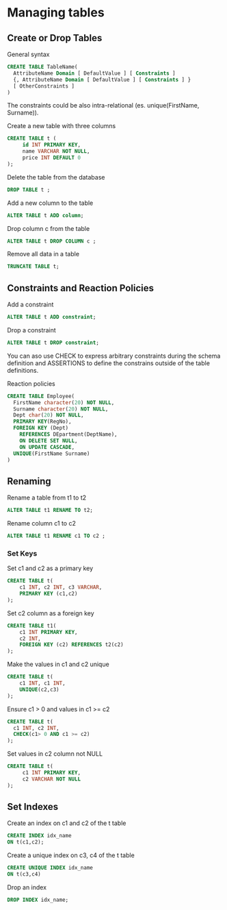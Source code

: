 # Managing tables

## Create or Drop Tables

General syntax
```sql
CREATE TABLE TableName(
  AttributeName Domain [ DefaultValue ] [ Constraints ]
  {, AttributeName Domain [ DefaultValue ] [ Constraints ] }
  [ OtherConstraints ]
)
```
The constraints could be also intra-relational (es. unique(FirstName, Surname)).

Create a new table with three columns
```sql
CREATE TABLE t (
     id INT PRIMARY KEY,
     name VARCHAR NOT NULL,
     price INT DEFAULT 0
);
```

Delete the table from the database
```sql
DROP TABLE t ;
```

Add a new column to the table
```sql
ALTER TABLE t ADD column;
```

Drop column c from the table
```sql
ALTER TABLE t DROP COLUMN c ;
```

Remove all data in a table
```sql
TRUNCATE TABLE t;
```

## Constraints and Reaction Policies

Add a constraint
```sql
ALTER TABLE t ADD constraint;
```

Drop a constraint
```sql
ALTER TABLE t DROP constraint;
```

You can aso use CHECK to express arbitrary constraints during the schema definition and ASSERTIONS to define the constrains outside of the table definitions.

Reaction policies
```sql
CREATE TABLE Employee(
  FirstName character(20) NOT NULL,
  Surname character(20) NOT NULL,
  Dept char(20) NOT NULL,
  PRIMARY KEY(RegNo),
  FOREIGN KEY (Dept)
    REFERENCES DEpartment(DeptName), 
    ON DELETE SET NULL,
    ON UPDATE CASCADE,
  UNIQUE(FirstName Surname)
)
```

## Renaming

Rename a table from t1 to t2
```sql
ALTER TABLE t1 RENAME TO t2;
```

Rename column c1 to c2
```sql
ALTER TABLE t1 RENAME c1 TO c2 ;
```

### Set Keys

Set c1 and c2 as a primary key
```sql
CREATE TABLE t(
    c1 INT, c2 INT, c3 VARCHAR,
    PRIMARY KEY (c1,c2)
);
```

Set c2 column as a foreign key
```sql
CREATE TABLE t1(
    c1 INT PRIMARY KEY,  
    c2 INT,
    FOREIGN KEY (c2) REFERENCES t2(c2)
);
```

Make the values in c1 and c2 unique
```sql
CREATE TABLE t(
    c1 INT, c1 INT,
    UNIQUE(c2,c3)
);
```

Ensure c1 > 0 and values in c1 >= c2
```sql
CREATE TABLE t(
  c1 INT, c2 INT,
  CHECK(c1> 0 AND c1 >= c2)
);
```

Set values in c2 column not NULL
```sql
CREATE TABLE t(
     c1 INT PRIMARY KEY,
     c2 VARCHAR NOT NULL
);
```

## Set Indexes

Create an index on c1 and c2 of the t table
```sql
CREATE INDEX idx_name 
ON t(c1,c2);
```

Create a unique index on c3, c4 of the t table
```sql
CREATE UNIQUE INDEX idx_name
ON t(c3,c4)
```

Drop an index
```sql
DROP INDEX idx_name;
```
